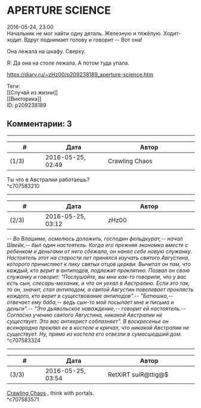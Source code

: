 APERTURE SCIENCE
================

  
2016-05-24, 23:00  
 Начальник не мог найти одну деталь. Железную и тяжёлую. Ходит-ходит. Вдруг поднимает голову и говорит -- Вот она!   
   
 Она лежала на шкафу. Сверху.   
   
 Я: Да она на столе лежала. А потом туда упала.   
  
<https://diary.ru/~zHz00/p209238189_aperture-science.htm>  
  
Теги:  
[[Случай из жизни]]  
[[Викторика]]  
ID: p209238189  


Комментарии: 3
--------------

  


---



|         #         |              Дата              |                     Автор                     |           ID           |
| --- | --- | --- | --- |
| (1/3) | 2016-05-25, 02:49 | Crawling Chaos | c707583210 |

  
 Ты что в Австралии работаешь?   
 ^c707583210

---



|         #         |              Дата              |                     Автор                     |           ID           |
| --- | --- | --- | --- |
| (2/3) | 2016-05-25, 03:12 | zHz00 | c707583324 |

  
  *-- Во Влашиме, осмелюсь доложить, господин фельдкурат,-- начал Швейк,-- был один настоятель. Когда его прежняя экономка вместе с ребенком и деньгами от него сбежала, он нанял себе новую служанку. Настоятель этот на старости лет принялся изучать святого Августина, которого причисляют к лику святых отцов церкви. Вычитал он там, что каждый, кто верит в антиподов, подлежит проклятию. Позвал он свою служанку и говорит: "Послушайте, вы мне как-то говорили, что у вас есть сын, слесарь-механик, и что он уехал в Австралию. Если это так, то он, значит, стал антиподом, а святой Августин повелевает проклясть каждого, кто верит в существование антиподов".-- "Батюшка,-- отвечает ему баба,-- ведь сын-то мой посылает мне и письма и деньги".-- "Это дьявольское наваждение,-- говорит ей настоятель.-- Согласно учению святого Августина, никакой Австралии не существует. Это вас антихрист соблазняет". В воскресенье он всенародно проклял ее в костеле и кричал, что никакой Австралии не существует. Ну, прямо из костела его отвезли в сумасшедший дом.*    
 ^c707583324

---



|         #         |              Дата              |                     Автор                     |           ID           |
| --- | --- | --- | --- |
| (3/3) | 2016-05-25, 03:54 | RetXiRT suiR@ttig@$ | c707583571 |

  
   [Crawling Chaos](http://degozaru.diary.ru "de gozaru")  , think with portals.    
 ^c707583571